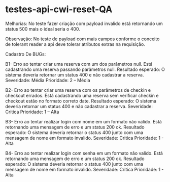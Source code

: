 # testes-api-cwi-reset-QA

Melhorias:
No teste fazer criação com payload invalido está retornando um status 500 mais o ideal seria o 400.

Observação:
No teste de payload com mais campos conforme o conceito de tolerant reader a api deve tolerar
atributos extras na requisição.

Cadastro De BUGs:

B1- Erro ao tentar criar uma reserva com um dos parâmetros null.
Está cadastrando uma reserva passando parâmetros null.
Resultado esperado:
O sistema deveria retornar um status 400 e não cadastrar a reserva.
Severidade: Média
Prioridade: 2 – Média


B2- Erro ao tentar criar uma reserva com os parâmetros de checkin e checkout errados.
Está cadastrando uma reserva sem verificar checkin e checkout estão no formato correto date.
Resultado esperado:
O sistema deveria retornar um status 400 e não cadastrar a reserva.
Severidade: Critica
Prioridade: 1 – Alta


B3- Erro ao tentar realizar login com nome em um formato não valido.
Está retornando uma mensagem de erro e um status 200 ok.
Resultado esperado:
O sistema deveria retornar o status 400 junto com uma mensagem de nome em formato invalido.
Severidade: Critica
Prioridade: 1 - Alta


B4- Erro ao tentar realizar login com senha em um formato não valido.
Está retornando uma mensagem de erro e um status 200 ok.
Resultado esperado:
O sistema deveria retornar o status 400 junto com uma mensagem de nome em formato invalido.
Severidade: Critica
Prioridade: 1 - Alta
